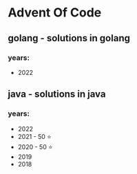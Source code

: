 # Advent Of Code

## golang - solutions in golang
### years:
- 2022

## java - solutions in java
### years:
- 2022
- 2021 - 50 ⭐
- 2020 - 50 ⭐
- 2019
- 2018